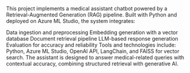 This project implements a medical assistant chatbot powered by a Retrieval-Augmented Generation (RAG) pipeline. Built with Python and deployed on Azure ML Studio, the system integrates:

Data ingestion and preprocessing
Embedding generation with a vector database
Document retrieval pipeline
LLM-based response generation
Evaluation for accuracy and reliability
Tools and technologies include: Python, Azure ML Studio, OpenAI API, LangChain, and FAISS for vector search. The assistant is designed to answer medical-related queries with contextual accuracy, combining structured retrieval with generative AI.
